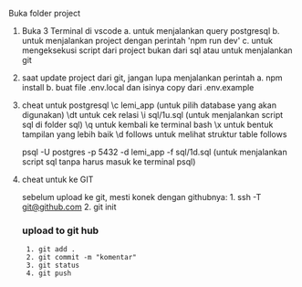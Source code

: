 Buka folder project
1. Buka 3 Terminal di vscode
    a. untuk menjalankan query postgresql
    b. untuk menjalankan project dengan perintah 'npm run dev'
    c. untuk mengeksekusi script dari project bukan dari sql atau untuk menjalankan git

2. saat update project dari git, jangan lupa menjalankan perintah
    a. npm install
    b. buat file .env.local dan isinya copy dari .env.example

3. cheat untuk postgresql
    \c lemi_app (untuk pilih database yang akan digunakan)
    \dt untuk cek relasi
    \i sql/1u.sql (untuk menjalankan script sql di folder sql)
    \q untuk kembali ke terminal bash
    \x untuk bentuk tampilan yang lebih baik
    \d follows untuk melihat struktur table follows

    psql -U postgres -p 5432 -d lemi_app -f sql/1d.sql (untuk menjalankan script sql tanpa harus masuk ke terminal psql)

4. cheat untuk ke GIT
    
    sebelum upload ke git, mesti konek dengan githubnya:
        1. ssh -T git@github.com
        2. git init
    ### upload to git hub ###
        1. git add .
        2. git commit -m "komentar"
        3. git status
        4. git push

